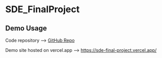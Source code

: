 # SDE_FinalProject
## Demo Usage

Code repository --> [GitHub Repo](https://github.com/Lory1403/SDE_FinalProject)

Demo site hosted on vercel.app --> https://sde-final-project.vercel.app/
